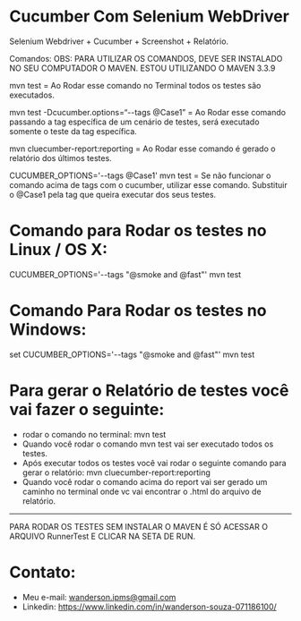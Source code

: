 # Cucumber Com Selenium WebDriver
Selenium Webdriver + Cucumber + Screenshot + Relatório.

Comandos: OBS: PARA UTILIZAR OS COMANDOS, DEVE SER INSTALADO NO SEU COMPUTADOR O MAVEN. ESTOU UTILIZANDO O MAVEN 3.3.9
 
mvn test = Ao Rodar esse comando no Terminal todos os testes são executados.

mvn test -Dcucumber.options=“--tags @Case1” = Ao Rodar esse comando passando a tag específica de um cenário de testes, será executado somente o teste da tag específica.

mvn cluecumber-report:reporting = Ao Rodar esse comando é gerado o relatório dos últimos testes.

CUCUMBER_OPTIONS='--tags @Case1' mvn test = Se não funcionar o comando acima de tags com o cucumber, utilizar esse comando. 
Substituir o @Case1 pela tag que queira executar dos seus testes.

# Comando para Rodar os testes no Linux / OS X:
CUCUMBER_OPTIONS='--tags "@smoke and @fast"' mvn test

# Comando Para Rodar os testes no Windows:
set CUCUMBER_OPTIONS='--tags "@smoke and @fast"'
mvn test

# Para gerar o Relatório de testes você vai fazer o seguinte:
- rodar o comando no terminal: mvn test
- Quando você rodar o comando mvn test vai ser executado todos os testes.
- Após executar todos os testes você vai rodar o seguinte comando para gerar o relatório: mvn cluecumber-report:reporting
- Quando você rodar o comando acima do report vai ser gerado um caminho no terminal onde vc vai encontrar o .html do arquivo de relatório.

----------

PARA RODAR OS TESTES SEM INSTALAR O MAVEN É SÓ ACESSAR O ARQUIVO RunnerTest E CLICAR NA SETA DE RUN.
# Contato:
- Meu e-mail: wanderson.ipms@gmail.com
- Linkedin: https://www.linkedin.com/in/wanderson-souza-071186100/



